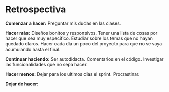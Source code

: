 # Retrospectiva
**Comenzar a hacer:**
Preguntar mis dudas en las clases.

**Hacer más:**
Diseños bonitos y responsivos.
Tener una lista de cosas por hacer que sea muy específico.
Estudiar sobre los temas que no hayan quedado claros.
Hacer cada día un poco del proyecto para que no se vaya acumulando hasta el final.

**Continuar haciendo:**
Ser autodidacta.
Comentarios en el código.
Investigar las funcionalidades que no sepa hacer.

**Hacer menos:**
Dejar para los ultimos dias el sprint.
Procrastinar.

**Dejar de hacer:**